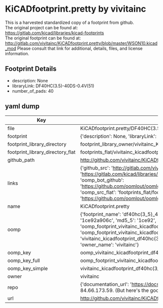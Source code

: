 # KiCADfootprint.pretty by vivitainc  
This is a harvested standardized copy of a footprint from github.  
The original project can be found at:  
https://gitlab.com/kicad/libraries/kicad-footprints  
The original footprint can be found at:
http://gitlab.com/vivitainc/KiCADfootprint.pretty/blob/master/WSON10.kicad_mod
Please consult that link for additional, details, files, and license information.  
## Footprint Details
* description: None  
* libraryLink: DF40HC(3.5)-40DS-0.4V(51)  
* number_of_pads: 40  
## yaml dump  
| Key | Value |  
| --- | --- |  
| file | KiCADfootprint.pretty/DF40HC(3.5)-40DS-0.4V(51).kicad_mod |  
| footprint | {'description': None, 'libraryLink': 'DF40HC(3.5)-40DS-0.4V(51)', 'number_of_pads': 40} |  
| footprint_library_directory | footprint_library_owner/vivitainc_KiCADfootprint.pretty |  
| footprint_library_directory_flat | footprints_flat/vivitainc_kicadfootprint_df40hc(3_5)_40ds_0_4v(51)/working |  
| github_path | http://github.com/vivitainc/KiCADfootprint.pretty/blob/master/DF40HC(3.5)-40DS-0.4V(51).kicad_mod |  
| links | {'github_src': 'http://gitlab.com/vivitainc/KiCADfootprint.pretty/blob/master/WSON10.kicad_mod', 'github_src_repo': 'https://gitlab.com/kicad/libraries/kicad-footprints', 'oomp_bot': 'footprints/vivitainc_kicadfootprint_df40hc(3_5)_40ds_0_4v(51)/working', 'oomp_bot_github': 'https://github.com/oomlout/oomlout_oomp_footprint_bot/tree/main/footprints/vivitainc_kicadfootprint_df40hc(3_5)_40ds_0_4v(51)/working', 'oomp_src_flat': 'footprints_flat/footprints_flat/vivitainc_kicadfootprint_df40hc(3_5)_40ds_0_4v(51)/working', 'oomp_src_flat_github': 'https://github.com/oomlout/oomlout_oomp_footprint_src/tree/main/footprints_flat/vivitainc_kicadfootprint_df40hc(3_5)_40ds_0_4v(51)/working'} |  
| name | KiCADfootprint.pretty |  
| oomp | {'footprint_name': 'df40hc(3_5)_40ds_0_4v(51)', 'library_name': 'kicadfootprint', 'md5': '1ce92a906cc439cfed6a637f7ab3b973', 'md5_10': '1ce92a906c', 'md5_5': '1ce92', 'md5_6': '1ce92a', 'oomp_key': 'oomp_vivitainc_kicadfootprint_df40hc(3_5)_40ds_0_4v(51)', 'oomp_key_extra': 'oomp_footprint_vivitainc_kicadfootprint_df40hc(3_5)_40ds_0_4v(51)', 'oomp_key_full': 'oomp_footprint_vivitainc_kicadfootprint_df40hc(3_5)_40ds_0_4v(51)_1ce92a', 'oomp_key_simple': 'vivitainc_kicadfootprint_df40hc(3_5)_40ds_0_4v(51)', 'original_filename': 'KiCADfootprint.pretty/DF40HC(3.5)-40DS-0.4V(51).kicad_mod', 'owner_name': 'vivitainc'} |  
| oomp_key | oomp_vivitainc_kicadfootprint_df40hc(3_5)_40ds_0_4v(51) |  
| oomp_key_full | oomp_footprint_vivitainc_kicadfootprint_df40hc(3_5)_40ds_0_4v(51) |  
| oomp_key_simple | vivitainc_kicadfootprint_df40hc(3_5)_40ds_0_4v(51) |  
| owner | vivitainc |  
| repo | {'documentation_url': 'https://docs.github.com/rest/overview/resources-in-the-rest-api#rate-limiting', 'message': "API rate limit exceeded for 84.66.173.59. (But here's the good news: Authenticated requests get a higher rate limit. Check out the documentation for more details.)"} |  
| url | http://github.com/vivitainc/KiCADfootprint.pretty |  

